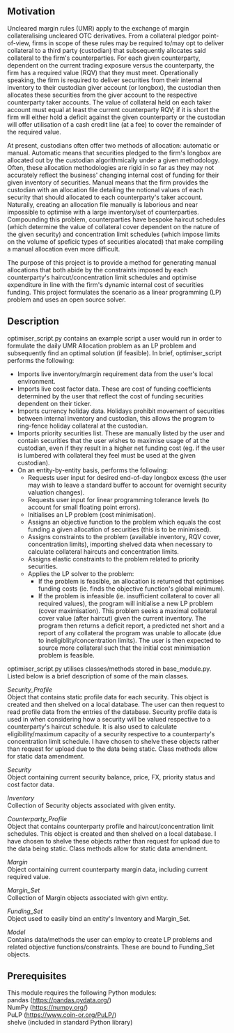 ## Motivation

Uncleared margin rules (UMR) apply to the exchange of margin collateralising uncleared OTC derivatives. From a collateral pledgor point-of-view, firms in scope of these rules may be required to/may opt to deliver collateral to a third party (custodian) that subsequently allocates said collateral to the firm's counterparties. For each given counterparty, dependent on the current trading exposure versus the counterparty, the firm has a required value (RQV) that they must meet. Operationally speaking, the firm is required to deliver securities from their internal inventory to their custodian giver account (or longbox), the custodian then allocates these securities from the giver account to the respective counterparty taker accounts. The value of collateral held on each taker account must equal at least the current counterparty RQV; if it is short the firm will either hold a deficit against the given counterparty or the custodian will offer utilisation of a cash credit line (at a fee) to cover the remainder of the required value.
  
At present, custodians often offer two methods of allocation: automatic or manual. Automatic means that securities pledged to the firm's longbox are allocated out by the custodian algorithmically under a given methodology. Often, these allocation methodologies are rigid in so far as they may not accurately reflect the business' changing internal cost of funding for their given inventory of securities. Manual means that the firm provides the custodian with an allocation file detailing the notional values of each security that should allocated to each counterparty's taker account. Naturally, creating an allocation file manually is laborious and near impossible to optimise with a large inventory/set of counterparties. Compounding this problem, counterparties have bespoke haircut schedules (which determine the value of collateral cover dependent on the nature of the given security) and concentration limit schedules (which impose limits on the volume of speficic types of securities alocated) that make compiling a manual allocation even more difficult.
  
The purpose of this project is to provide a method for generating manual allocations that both abide by the constraints imposed by each counterparty's haircut/concentration limit schedules and optimise expenditure in line with the firm's dynamic internal cost of securities funding. This project formulates the scenario as a linear programming (LP) problem and uses an open source solver.

## Description
optimiser_script.py contains an example script a user would run in order to formulate the daily UMR Allocation problem as an LP problem and subsequently find an optimal solution (if feasible). In brief, optimiser_script performs the following:  
  
- Imports live inventory/margin requirement data from the user's local environment.
- Imports live cost factor data. These are cost of funding coefficients determined by the user that reflect the cost of funding securities dependent on their ticker.
- Imports currency holiday data. Holidays prohibit movement of securities between internal inventory and custodian, this allows the program to ring-fence holiday collateral at the custodian.
- Imports priority securities list. These are manually listed by the user and contain securities that the user wishes to maximise usage of at the custodian, even if they result in a higher net funding cost (eg. if the user is lumbered with collateral they feel must be used at the given custodian).
- On an entity-by-entity basis, performs the following:
    - Requests user input for desired end-of-day longbox excess (the user may wish to leave a standard buffer to account for overnight security valuation changes).
    - Requests user input for linear programming tolerance levels (to account for small floating point errors).
    - Initialises an LP problem (cost minimisation).
    - Assigns an objective function to the problem which equals the cost funding a given allocation of securities (this is to be minimised).
    - Assigns constraints to the problem (available inventory, RQV cover, concentration limits), importing shelved data when necessary to calculate collateral haircuts and concentration limits.
    - Assigns elastic constraints to the problem related to priority securities.
    - Applies the LP solver to the problem:
        - If the problem is feasible, an allocation is returned that optimises funding costs (ie. finds the objective function's global minimum).
        - If the problem is infeasible (ie. insufficient collateral to cover all required values), the program will initialise a new LP problem (cover maximisation). This problem seeks a maximal collateral cover value (after haircut) given the current inventory. The program then returns a deficit report, a predicted net short and a report of any collateral the program was unable to allocate (due to ineligiblity/concentration limits). The user is then expected to source more collateral such that the initial cost minimisation problem is feasible.

optimiser_script.py utilises classes/methods stored in base_module.py. Listed below is a brief description of some of the main classes.

*Security_Profile*  
Object that contains static profile data for each security. This object is created and then shelved on a local database. The user can then request to read profile data from the entries of the database. Security profile data is used in when considering how a security will be valued respective to a counterparty's haircut schedule. It is also used to calculate eligibility/maximum capacity of a security respective to a counterparty's concentration limit schedule. I have chosen to shelve these objects rather than request for upload due to the data being static. Class methods allow for static data amendment.
  
*Security*  
Object containing current security balance, price, FX, priority status and cost factor data.

*Inventory*  
Collection of Security objects associated with given entity.

*Counterparty_Profile*  
Object that contains counterparty profile and haircut/concentration limit schedules. This object is created and then shelved on a local database. I have chosen to shelve these objects rather than request for upload due to the data being static. Class methods allow for static data amendment.

*Margin*  
Object containing current counterparty margin data, including current required value.

*Margin_Set*  
Collection of Margin objects associated with givn entity.

*Funding_Set*  
Object used to easily bind an entity's Inventory and Margin_Set.

*Model*  
Contains data/methods the user can employ to create LP problems and related objective functions/constraints. These are bound to Funding_Set objects.

## Prerequisites

This module requires the following Python modules:  
pandas (https://pandas.pydata.org/)  
NumPy (https://numpy.org/)  
PuLP (https://www.coin-or.org/PuLP/)  
shelve (included in standard Python library)